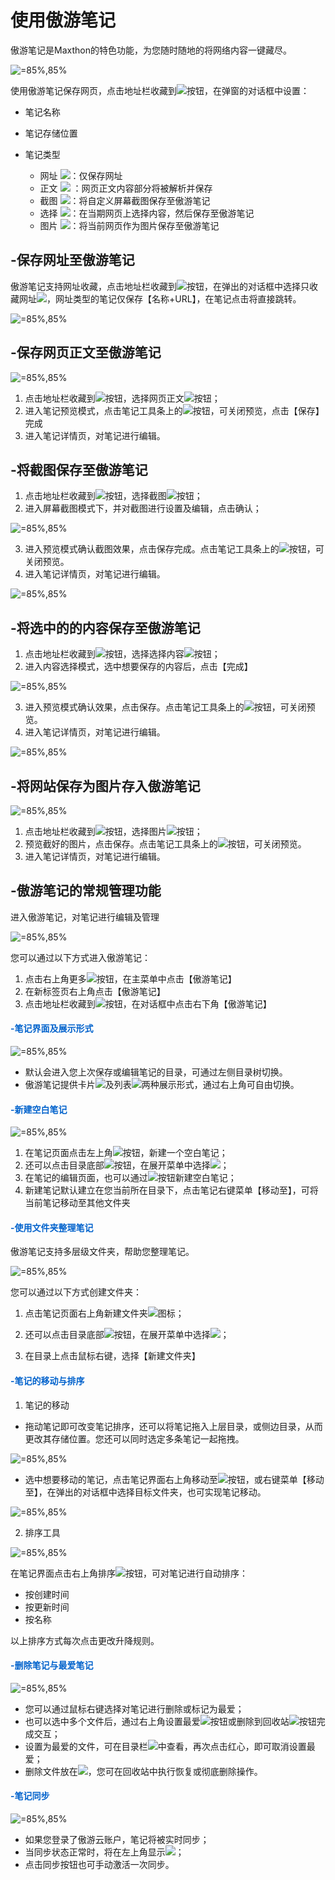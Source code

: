 # 使用傲游笔记

傲游笔记是Maxthon的特色功能，为您随时随地的将网络内容一键藏尽。

![](images/08-1.png "=85%,85%")

使用傲游笔记保存网页，点击地址栏收藏到![](images/08-2.png)按钮，在弹窗的对话框中设置：

- 笔记名称

- 笔记存储位置

- 笔记类型

  - 网址 ![](images/08-3.png)：仅保存网址
  - 正文 ![](images/08-4.png) ：网页正文内容部分将被解析并保存
  - 截图 ![](images/08-5.png)：将自定义屏幕截图保存至傲游笔记
  - 选择 ![](images/08-6.png)：在当期网页上选择内容，然后保存至傲游笔记
  - 图片 ![](images/08-7.png)：将当前网页作为图片保存至傲游笔记

  

## -保存网址至傲游笔记

傲游笔记支持网址收藏，点击地址栏收藏到![](images/08-2.png)按钮，在弹出的对话框中选择只收藏网址![](images/08-3.png)，网址类型的笔记仅保存【名称+URL】，在笔记点击将直接跳转。

![](images/08-8.png "=85%,85%")



## -保存网页正文至傲游笔记

![](images/08-9.png "=85%,85%")

1. 点击地址栏收藏到![](images/08-2.png)按钮，选择网页正文![](images/08-4.png)按钮；
2. 进入笔记预览模式，点击笔记工具条上的![](images/08-10.png)按钮，可关闭预览，点击【保存】完成
3. 进入笔记详情页，对笔记进行编辑。

## -将截图保存至傲游笔记

1. 点击地址栏收藏到![](images/08-2.png)按钮，选择截图![](images/08-5.png)按钮；
2. 进入屏幕截图模式下，并对截图进行设置及编辑，点击确认；

![](images/08-11.png "=85%,85%")

3. 进入预览模式确认截图效果，点击保存完成。点击笔记工具条上的![](images/08-10.png)按钮，可关闭预览。
4. 进入笔记详情页，对笔记进行编辑。

![](images/08-12.png "=85%,85%")

## -将选中的的内容保存至傲游笔记

1. 点击地址栏收藏到![](images/08-2.png)按钮，选择选择内容![](images/08-6.png)按钮；
2. 进入内容选择模式，选中想要保存的内容后，点击【完成】

![](images/08-13.png "=85%,85%")

3. 进入预览模式确认效果，点击保存。点击笔记工具条上的![](images/08-10.png)按钮，可关闭预览。
4. 进入笔记详情页，对笔记进行编辑。

![](images/08-14.png "=85%,85%")

## -将网站保存为图片存入傲游笔记

![](images/08-15.png "=85%,85%")

1. 点击地址栏收藏到![](images/08-2.png)按钮，选择图片![](images/08-7.png)按钮；
2. 预览截好的图片，点击保存。点击笔记工具条上的![](images/08-10.png)按钮，可关闭预览。
3. 进入笔记详情页，对笔记进行编辑。

## -傲游笔记的常规管理功能

进入傲游笔记，对笔记进行编辑及管理

![](images/08-16.png "=85%,85%")

您可以通过以下方式进入傲游笔记：

1. 点击右上角更多![](images/03-2.png)按钮，在主菜单中点击【傲游笔记】
2. 在新标签页右上角点击【傲游笔记】
3. 点击地址栏收藏到![](images/08-2.png)按钮，在对话框中点击右下角【傲游笔记】

#### <font color=#0062CC>-笔记界面及展示形式</font>

![](images/08-17.png "=85%,85%")

- 默认会进入您上次保存或编辑笔记的目录，可通过左侧目录树切换。
- 傲游笔记提供卡片![](images/08-18.png)及列表![](images/08-19.png)两种展示形式，通过右上角可自由切换。

#### <font color=#0062CC>-新建空白笔记</font>

![](images/08-20.png "=85%,85%")

1. 在笔记页面点击左上角![](images/08-21.png)按钮，新建一个空白笔记；
2. 还可以点击目录底部![](images/08-22.png)按钮，在展开菜单中选择![](images/08-23.png)；
3. 在笔记的编辑页面，也可以通过![](images/08-24.png)按钮新建空白笔记；
4. 新建笔记默认建立在您当前所在目录下，点击笔记右键菜单【移动至】，可将当前笔记移动至其他文件夹

#### <font color=#0062CC>-使用文件夹整理笔记</font>

傲游笔记支持多层级文件夹，帮助您整理笔记。

![](images/08-25.png "=85%,85%")

您可以通过以下方式创建文件夹：

1. 点击笔记页面右上角新建文件夹![](images/08-26.png)图标；

2. 还可以点击目录底部![](images/08-22.png)按钮，在展开菜单中选择![](images/08-27.png)；

3. 在目录上点击鼠标右键，选择【新建文件夹】

   

#### <font color=#0062CC>-笔记的移动与排序</font>

1. 笔记的移动

- 拖动笔记即可改变笔记排序，还可以将笔记拖入上层目录，或侧边目录，从而更改其存储位置。您还可以同时选定多条笔记一起拖拽。 

![](images/08-28.png "=85%,85%")

- 选中想要移动的笔记，点击笔记界面右上角移动至![](images/08-29.png)按钮，或右键菜单【移动至】，在弹出的对话框中选择目标文件夹，也可实现笔记移动。

![](images/08-30.png "=85%,85%")

2. 排序工具

![](images/08-31.png "=85%,85%")

在笔记界面点击右上角排序![](images/08-32.png)按钮，可对笔记进行自动排序：

- 按创建时间
- 按更新时间
- 按名称

以上排序方式每次点击更改升降规则。

#### <font color=#0062CC>-删除笔记与最爱笔记</font>

![](images/08-33.png "=85%,85%")

- 您可以通过鼠标右键选择对笔记进行删除或标记为最爱；
- 也可以选中多个文件后，通过右上角设置最爱![](images/08-34.png)按钮或删除到回收站![](images/08-35.png)按钮完成交互；
- 设置为最爱的文件，可在目录栏![](images/08-36.png)中查看，再次点击红心，即可取消设置最爱；
- 删除文件放在![](images/08-37.png)，您可在回收站中执行恢复或彻底删除操作。

#### <font color=#0062CC>-笔记同步</font>

![](images/08-38.png "=85%,85%")

- 如果您登录了傲游云账户，笔记将被实时同步；
- 当同步状态正常时，将在左上角显示![](images/08-39.png)；
- 点击同步按钮也可手动激活一次同步。























